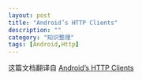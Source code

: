 ```yaml
---
layout: post
title: "Android’s HTTP Clients"
description: ""
category: "知识整理"
tags: [Android,Http]
---
```


这篇文档翻译自 [Android’s HTTP Clients](http://android-developers.blogspot.com/2011/09/androids-http-clients.html)

